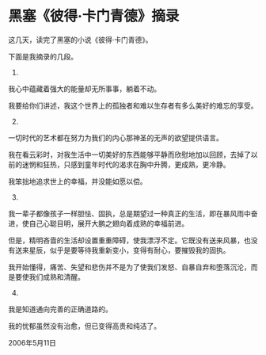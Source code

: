 # 黑塞《彼得·卡门青德》摘录

这几天，读完了黑塞的小说《彼得·卡门青德》。

下面是我摘录的几段。

1.

我心中蕴藏着强大的能量却无所事事，躺着不动。

我要给你们讲述，我这个世界上的孤独者和难以生存者有多么美好的难忘的享受。

2.

一切时代的艺术都在努力为我们的内心那神圣的无声的欲望提供语言。

我在看云彩时，对我生活中一切美好的东西能够平静而欣慰地加以回顾，去掉了以前的迷惘和狂热，只感到童年时代的渴求在胸中升腾，更成熟，更冷静。

我笨拙地追求世上的幸福，并没能如愿以偿。

3.

我一辈子都像孩子一样胆怯、固执，总是期望过一种真正的生活，即在暴风雨中奋进，使自己心聪目明，展开大鹏之翅向着成熟的幸福前进。

但是，精明吝啬的生活却设置重重障碍，使我漂浮不定。它既没有送来风暴，也没有送来星辰，似乎是要等待我重新变小，变得有耐心，要摧毁我的固执。

我开始懂得，痛苦、失望和悲伤并不是为了使我们发怒、自暴自弃和堕落沉沦，而是要使我们成熟和清醒。

4.

我是知道通向完善的正确道路的。

我的忧郁虽然没有治愈，但已变得高贵和纯洁了。

2006年5月11日
